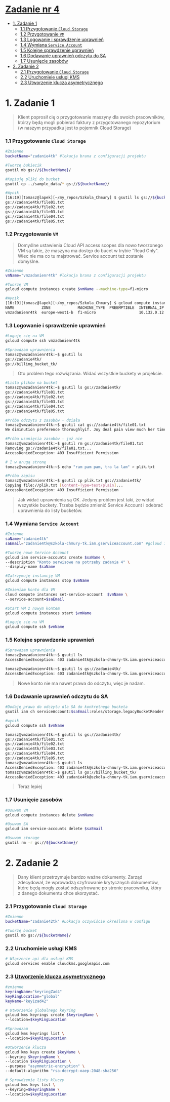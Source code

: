  # [Zadanie nr 4](https://szkolachmury.pl/google-cloud-platform-droga-architekta/tydzien-4-cloud-identity-and-access-management/zadanie-domowe-nr-4/)

* [1. Zadanie 1](#1-zadanie-1)
    * [1.1 Przygotowanie `Cloud Storage`](#11-przygotowanie-cloud-storage)
    * [1.2 Przygotowanie `VM`](#12-Przygotowanie-VM)
    * [1.3 Logowanie i sprawdzenie uprawnień](#13-logpwanie-i-sprawdzenie-uprawnień)
    * [1.4 Wymiana `Service Account`](#14-wymiana-service-account)
    * [1.5 Kolejne sprawdzenie uprawnień](#15-kolejne-sprawdzenie-uprawnień)
    * [1.6 Dodawanie uprawnień odczytu do SA](#16-dodawanie-uprawnień-odczytu-do-sa)
    * [1.7 Usunięcie zasobów](#17-usunięcie-zasobóww)
* [2. Zadanie 2](#2-zadanie-2)
    * [2.1 Przygotowanie `Cloud Storage`](#21-przygotowanie-cloud-storage)
    * [2.2 Uruchomieie usługi KMS](#22-uruchomieie-usługi-kms)
    * [2.3 Utworzenie klucza asymetrycznego](#23-utworzenie-klucza-asymetrycznego)
    
# 1. Zadanie 1

> Klient poprosił cię o przygotowanie maszyny dla swoich pracowników, którzy będą mogli pobierać faktury z przygotowanego repozytorium (w naszym przypadku jest to pojemnik Cloud Storage)


### 1.1 Przygotowanie `Cloud Storage`
```bash
#Zmienne
bucketName="zadanie4tk" #lokacja brana z configuracji projektu

#Tworzę bukiecik
gsutil mb gs://${bucketName}/

#Kopiuję pliki do bucket
gsutil cp ../sample_data/* gs://${bucketName}/

#Wynik
[16:19][tomasz@lapek][~/my_repos/Szkola_Chmury] $ gsutil ls gs://${bucketName}/
gs://zadanie4tk/file01.txt
gs://zadanie4tk/file02.txt
gs://zadanie4tk/file03.txt
gs://zadanie4tk/file04.txt
gs://zadanie4tk/file05.txt
```

### 1.2 Przygotowanie `VM`
>Domyślne ustawienia Cloud API access scopes dla nowo tworzonego VM są takie, że maszyna ma dostęp do bucet w trybie "Read Only". Wiec nie ma co tu majstrować.
Service account też zostanie domyślne.
```bash
#Zmienne
vmName="vmzadanienr4tk" #lokacja brana z configuracji projektu

#Tworzę VM
gcloud compute instances create $vmName --machine-type=f1-micro

#Wynik
[16:19][tomasz@lapek][~/my_repos/Szkola_Chmury] $ gcloud compute instances list 
NAME            ZONE            MACHINE_TYPE  PREEMPTIBLE  INTERNAL_IP  EXTERNAL_IP   STATUS
vmzadanienr4tk  europe-west1-b  f1-micro                   10.132.0.12  35.205.9.231  RUNNING
```

### 1.3 Logowanie i sprawdzenie uprawnień
```bash
#Loguję się na VM
gcloud compute ssh vmzadanienr4tk

#Sprawdzam uprawnienia
tomasz@vmzadanienr4tk:~$ gsutil ls
gs://zadanie4tk/
gs://billing_bucket_tk/
```
> Oto problem tego rozwiązania. Widać wszystkie buckety w projekcie.
```bash
#Lista plików na bucket
tomasz@vmzadanienr4tk:~$ gsutil ls gs://zadanie4tk/
gs://zadanie4tk/file01.txt
gs://zadanie4tk/file02.txt
gs://zadanie4tk/file03.txt
gs://zadanie4tk/file04.txt
gs://zadanie4tk/file05.txt

#Próba odczytu z zasobów - działa
tomasz@vmzadanienr4tk:~$ gsutil cat gs://zadanie4tk/file01.txt
We diminution preference thoroughlyif. Joy deal pain view much her time....

#Próba usunięcia zasobów - już nie
tomasz@vmzadanienr4tk:~$ gsutil rm gs://zadanie4tk/file01.txt
Removing gs://zadanie4tk/file01.txt...
AccessDeniedException: 403 Insufficient Permission

# I w drugą stronę
tomasz@vmzadanienr4tk:~$ echo "ram pam pam, tra la lam" > plik.txt

#Próba zapisu
tomasz@vmzadanienr4tk:~$ gsutil cp plik.txt gs://zadanie4tk/
Copying file://plik.txt [Content-Type=text/plain]...
AccessDeniedException: 403 Insufficient Permission          
```
>Jak widać uprawnienia są OK. Jedyny problem jest taki, że widać wszystkie buckety. Trzeba będzie zmienić Service Account i odebrać uprawnienia do listy bucketów.

### 1.4 Wymiana `Service Account`
```bash
#Zmienne
saName="zadanie4tk"
saEmail="zadanie4tk@szkola-chmury-tk.iam.gserviceaccount.com" #gcloud iam service-accounts list

#Tworzę nowe Service Account
gcloud iam service-accounts create $saName \
--description "Konto serwisowe na potrzeby zadania 4" \
--display-name $saName

#Zatrzymuję instancję VM
gcloud compute instances stop $vmName

#Zmieniam konto dla VM
cloud compute instances set-service-account  $vmName \
--service-account=$saEmail

#Start VM z nowym kontem
gcloud compute instances start $vmName

#Loguję się na VM
gcloud compute ssh $vmName
```
### 1.5 Kolejne sprawdzenie uprawnień

```bash
#Sprawdzam uprawnienia
tomasz@vmzadanienr4tk:~$ gsutil ls
AccessDeniedException: 403 zadanie4tk@szkola-chmury-tk.iam.gserviceaccount.com does not have storage.buckets.list access to the Google Cloud project.

tomasz@vmzadanienr4tk:~$ gsutil ls gs://zadanie4tk/
AccessDeniedException: 403 zadanie4tk@szkola-chmury-tk.iam.gserviceaccount.com does not have storage.objects.list access to the Google Cloud Storage bucket.
```
>Nowe konto nie ma nawet prawa do odczytu, więc je nadam.

### 1.6 Dodawanie uprawnień odczytu do SA
```bash
#Dodaję prawa do odczytu dla SA do konkretnego bucketa
gsutil iam ch serviceAccount:$saEmail:roles/storage.legacyBucketReader gs://${bucketName}/

#wynik
gcloud compute ssh $vmName

tomasz@vmzadanienr4tk:~$ gsutil ls gs://zadanie4tk/
gs://zadanie4tk/file01.txt
gs://zadanie4tk/file02.txt
gs://zadanie4tk/file03.txt
gs://zadanie4tk/file04.txt
gs://zadanie4tk/file05.txt
tomasz@vmzadanienr4tk:~$ gsutil ls
AccessDeniedException: 403 zadanie4tk@szkola-chmury-tk.iam.gserviceaccount.com does not have storage.buckets.list access to the Google Cloud project.
tomasz@vmzadanienr4tk:~$ gsutil ls gs://billing_bucket_tk/
AccessDeniedException: 403 zadanie4tk@szkola-chmury-tk.iam.gserviceaccount.com does not have storage.objects.list access to the Google Cloud Storage bucket.
```
>Teraz lepiej

### 1.7 Usunięcie zasobów
```bash
#Usuwam VM
gcloud compute instances delete $vmName

#Usuwam SA
gcloud iam service-accounts delete $saEmail

#Usuwam storage
gsutil rm -r gs://${bucketName}/
```

# 2. Zadanie 2
>Dany klient przetrzymuje bardzo ważne dokumenty. Zarząd zdecydował, że wprowadzą szyfrowanie krytycznych dokumentów, które będą mogły zostać odszyfrowane po stronie pracownika, który z danego dokumentu chce skorzystać.

### 2.1 Przygotowanie `Cloud Storage`
```bash
#Zmienne
bucketName="zadanie42tk" #Lokacja oczywiście określona w configu

#Tworzę bucket
gsutil mb gs://${bucketName}/
```
### 2.2 Uruchomieie usługi KMS

```bash
# Włączenie api dla usługi KMS
gcloud services enable cloudkms.googleapis.com
```

### 2.3 [Utworzenie klucza asymetrycznego](https://cloud.google.com/kms/docs/creating-asymmetric-keys)
```bash
#zmienne
keyringName="keyringZad4"
keyRingLocation="global"
keyName="key1zad42"

# Utworzenie globalnego keyring
gcloud kms keyrings create $keyringName \
--location=$keyRingLocation

#Sprawdzam
gcloud kms keyrings list \
--location=$keyRingLocation

#Utworzenie klucza 
gcloud kms keys create $keyName \
--keyring $keyringName \
--location $keyRingLocation \
--purpose "asymmetric-encryption" \
--default-algorithm "rsa-decrypt-oaep-2048-sha256"

# Sprawdzenie listy kluczy
gcloud kms keys list \
--keyring=$keyringName \
--location=$keyRingLocation